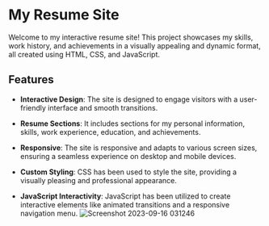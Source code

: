 # My Resume Site

Welcome to my interactive resume site! This project showcases my skills, work history, and achievements in a visually appealing and dynamic format, all created using HTML, CSS, and JavaScript.

## Features

- **Interactive Design**: The site is designed to engage visitors with a user-friendly interface and smooth transitions.

- **Resume Sections**: It includes sections for my personal information, skills, work experience, education, and achievements.

- **Responsive**: The site is responsive and adapts to various screen sizes, ensuring a seamless experience on desktop and mobile devices.

- **Custom Styling**: CSS has been used to style the site, providing a visually pleasing and professional appearance.

- **JavaScript Interactivity**: JavaScript has been utilized to create interactive elements like animated transitions and a responsive navigation menu.
![Screenshot 2023-09-16 031246](https://github.com/porpup/Portfolio_Site/assets/3512401/cf2648dc-ce92-4445-86b1-3185a9b9a5e8)
